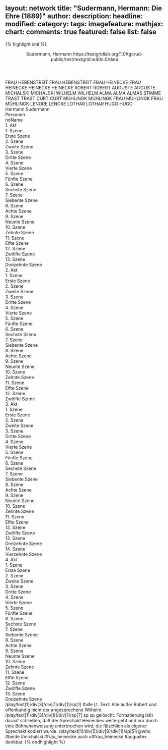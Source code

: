 layout: network
title: "Sudermann, Hermann: Die Ehre (1889)"
author:
description:
headline:
modified:
category:
tags:
imagefeature:
mathjax:
chart:
comments: true
featured: false
list: false
---
{% highlight xml %}
<?xml-model href="https://raw.githubusercontent.com/DLiNa/project/master/rules/lina.rnc"?><?xml-model href="https://raw.githubusercontent.com/DLiNa/project/master/rules/lina.sch"?>
<play xmlns="http://lina.digital">
  <header>
    <title>Die Ehre</title>
    <subtitle/>
    <genretitle/>
    <author>Sudermann, Hermann</author>
  	<date when="1889" type="print"/>
  	<date when="1889" type="premiere"/>
  	<source>https://textgridlab.org/1.0/tgcrud-public/rest/textgrid:w40n.0/data</source>
  </header>
  <personae>
    <character>
      <name>FRAU HEBENSTREIT</name>
      <alias xml:id="frau_hebenstreit">
        <name>FRAU HEBENSTREIT</name>
      </alias>
    </character>
    <character>
      <name>FRAU HEINECKE</name>
      <alias xml:id="frau_heinecke">
        <name>FRAU HEINECKE</name>
      </alias>
    </character>
    <character>
      <name>HEINECKE</name>
      <alias xml:id="heinecke">
        <name>HEINECKE</name>
      </alias>
    </character>
    <character>
      <name>ROBERT</name>
      <alias xml:id="robert">
        <name>ROBERT</name>
      </alias>
    </character>
    <character>
      <name>AUGUSTE</name>
      <alias xml:id="auguste">
        <name>AUGUSTE</name>
      </alias>
    </character>
    <character>
      <name>MICHALSKI</name>
      <alias xml:id="michalski">
        <name>MICHALSKI</name>
      </alias>
    </character>
    <character>
      <name>WILHELM</name>
      <alias xml:id="wilhelm">
        <name>WILHELM</name>
      </alias>
    </character>
    <character>
      <name>ALMA</name>
      <alias xml:id="alma">
        <name>ALMA</name>
      </alias>
    	<alias xml:id="almas_stimme" type="voiceOf">
    		<name>ALMAS STIMME</name>
    	</alias>
    </character>
    <character>
      <name>TRAST</name>
      <alias xml:id="trast">
        <name>TRAST</name>
      </alias>
    </character>
    <character>
      <name>CURT</name>
      <alias xml:id="curt">
        <name>CURT</name>
      </alias>
    </character>
    <character>
      <name>MÜHLINGK</name>
      <alias xml:id="mühlingk">
        <name>MÜHLINGK</name>
      </alias>
    </character>
    <character>
      <name>FRAU MÜHLINGK</name>
      <alias xml:id="frau_mühlingk">
        <name>FRAU MÜHLINGK</name>
      </alias>
    </character>
    <character>
      <name>LENORE</name>
      <alias xml:id="lenore">
        <name>LENORE</name>
      </alias>
    </character>
    <character>
      <name>LOTHAR</name>
      <alias xml:id="lothar">
        <name>LOTHAR</name>
      </alias>
    </character>
    <character>
      <name>HUGO</name>
      <alias xml:id="hugo">
        <name>HUGO</name>
      </alias>
    </character>
  </personae>
  <text>
    <div>
      <head>Hermann Sudermann</head>
    </div>
    <div>
      <head>Personen</head>
      <div>
        <head>noName</head>
      </div>
    </div>
    <div>
      <head>1. Akt</head>
      <div>
        <head>1. Szene</head>
        <div>
          <head>Erste Szene</head>
          <sp who="#frau_hebenstreit">
            <amount n="10" unit="speech_acts"/>
            <amount n="111" unit="words"/>
            <amount n="7" unit="lines"/>
            <amount n="615" unit="chars"/>
          </sp>
          <sp who="#frau_heinecke">
            <amount n="10" unit="speech_acts"/>
            <amount n="353" unit="words"/>
            <amount n="6" unit="lines"/>
            <amount n="1819" unit="chars"/>
          </sp>
        </div>
      </div>
      <div>
        <head>2. Szene</head>
        <div>
          <head>Zweite Szene</head>
          <sp who="#heinecke">
            <amount n="6" unit="speech_acts"/>
            <amount n="57" unit="words"/>
            <amount n="6" unit="lines"/>
            <amount n="275" unit="chars"/>
          </sp>
          <sp who="#frau_heinecke">
            <amount n="8" unit="speech_acts"/>
            <amount n="325" unit="words"/>
            <amount n="4" unit="lines"/>
            <amount n="1772" unit="chars"/>
          </sp>
          <sp who="#frau_hebenstreit">
            <amount n="6" unit="speech_acts"/>
            <amount n="57" unit="words"/>
            <amount n="5" unit="lines"/>
            <amount n="307" unit="chars"/>
          </sp>
        </div>
      </div>
      <div>
        <head>3. Szene</head>
        <div>
          <head>Dritte Szene</head>
          <sp who="#heinecke">
            <amount n="7" unit="speech_acts"/>
            <amount n="88" unit="words"/>
            <amount n="5" unit="lines"/>
            <amount n="475" unit="chars"/>
          </sp>
          <sp who="#frau_heinecke">
            <amount n="7" unit="speech_acts"/>
            <amount n="138" unit="words"/>
            <amount n="4" unit="lines"/>
            <amount n="713" unit="chars"/>
          </sp>
        </div>
      </div>
      <div>
        <head>4. Szene</head>
        <div>
          <head>Vierte Szene</head>
          <sp who="#robert">
            <amount n="12" unit="speech_acts"/>
            <amount n="540" unit="words"/>
            <amount n="5" unit="lines"/>
            <amount n="2992" unit="chars"/>
          </sp>
          <sp who="#heinecke">
            <amount n="11" unit="speech_acts"/>
            <amount n="176" unit="words"/>
            <amount n="7" unit="lines"/>
            <amount n="946" unit="chars"/>
          </sp>
          <sp who="#frau_heinecke">
            <amount n="5" unit="speech_acts"/>
            <amount n="48" unit="words"/>
            <amount n="4" unit="lines"/>
            <amount n="268" unit="chars"/>
          </sp>
        </div>
      </div>
      <div>
        <head>5. Szene</head>
        <div>
          <head>Fünfte Szene</head>
          <sp who="#robert">
            <amount n="19" unit="speech_acts"/>
            <amount n="139" unit="words"/>
            <amount n="18" unit="lines"/>
            <amount n="780" unit="chars"/>
          </sp>
          <sp who="#heinecke">
            <amount n="11" unit="speech_acts"/>
            <amount n="210" unit="words"/>
            <amount n="8" unit="lines"/>
            <amount n="1088" unit="chars"/>
          </sp>
          <sp who="#frau_heinecke">
            <amount n="14" unit="speech_acts"/>
            <amount n="370" unit="words"/>
            <amount n="5" unit="lines"/>
            <amount n="1963" unit="chars"/>
          </sp>
        </div>
      </div>
      <div>
        <head>6. Szene</head>
        <div>
          <head>Sechste Szene</head>
          <sp who="#auguste">
            <amount n="5" unit="speech_acts"/>
            <amount n="103" unit="words"/>
            <amount n="2" unit="lines"/>
            <amount n="551" unit="chars"/>
          </sp>
          <sp who="#robert">
            <amount n="5" unit="speech_acts"/>
            <amount n="41" unit="words"/>
            <amount n="4" unit="lines"/>
            <amount n="229" unit="chars"/>
          </sp>
          <sp who="#michalski">
            <amount n="3" unit="speech_acts"/>
            <amount n="54" unit="words"/>
            <amount n="2" unit="lines"/>
            <amount n="302" unit="chars"/>
          </sp>
          <sp who="#frau_heinecke">
            <amount n="1" unit="speech_acts"/>
            <amount n="7" unit="words"/>
            <amount n="1" unit="lines"/>
            <amount n="40" unit="chars"/>
          </sp>
          <sp who="#heinecke">
            <amount n="4" unit="speech_acts"/>
            <amount n="56" unit="words"/>
            <amount n="4" unit="lines"/>
            <amount n="295" unit="chars"/>
          </sp>
        </div>
      </div>
      <div>
        <head>7. Szene</head>
        <div>
          <head>Siebente Szene</head>
          <sp who="#auguste #heinecke #michalski #frau_heinecke">
            <amount n="1" unit="speech_acts"/>
            <amount n="5" unit="words"/>
            <amount n="1" unit="lines"/>
            <amount n="32" unit="chars"/>
          </sp>
          <sp who="#frau_heinecke">
            <amount n="7" unit="speech_acts"/>
            <amount n="222" unit="words"/>
            <amount n="4" unit="lines"/>
            <amount n="1138" unit="chars"/>
          </sp>
          <sp who="#wilhelm">
            <amount n="3" unit="speech_acts"/>
            <amount n="85" unit="words"/>
            <amount n="1" unit="lines"/>
            <amount n="463" unit="chars"/>
          </sp>
          <sp who="#robert">
            <amount n="9" unit="speech_acts"/>
            <amount n="128" unit="words"/>
            <amount n="7" unit="lines"/>
            <amount n="691" unit="chars"/>
          </sp>
          <sp who="#auguste">
            <amount n="2" unit="speech_acts"/>
            <amount n="21" unit="words"/>
            <amount n="2" unit="lines"/>
            <amount n="108" unit="chars"/>
          </sp>
          <sp who="#michalski">
            <amount n="3" unit="speech_acts"/>
            <amount n="23" unit="words"/>
            <amount n="3" unit="lines"/>
            <amount n="119" unit="chars"/>
          </sp>
          <sp who="#heinecke">
            <amount n="1" unit="speech_acts"/>
            <amount n="9" unit="words"/>
            <amount n="1" unit="lines"/>
            <amount n="45" unit="chars"/>
          </sp>
        </div>
      </div>
      <div>
        <head>8. Szene</head>
        <div>
          <head>Achte Szene</head>
          <sp who="#alma">
            <amount n="42" unit="speech_acts"/>
            <amount n="682" unit="words"/>
            <amount n="30" unit="lines"/>
            <amount n="3667" unit="chars"/>
          </sp>
          <sp who="#robert">
            <amount n="47" unit="speech_acts"/>
            <amount n="736" unit="words"/>
            <amount n="34" unit="lines"/>
            <amount n="4016" unit="chars"/>
          </sp>
          <sp who="#michalski">
            <amount n="5" unit="speech_acts"/>
            <amount n="40" unit="words"/>
            <amount n="5" unit="lines"/>
            <amount n="219" unit="chars"/>
          </sp>
          <sp who="#auguste">
            <amount n="11" unit="speech_acts"/>
            <amount n="87" unit="words"/>
            <amount n="10" unit="lines"/>
            <amount n="468" unit="chars"/>
          </sp>
          <sp who="#heinecke">
            <amount n="13" unit="speech_acts"/>
            <amount n="127" unit="words"/>
            <amount n="12" unit="lines"/>
            <amount n="612" unit="chars"/>
          </sp>
          <sp who="#frau_heinecke">
            <amount n="13" unit="speech_acts"/>
            <amount n="169" unit="words"/>
            <amount n="10" unit="lines"/>
            <amount n="861" unit="chars"/>
          </sp>
        </div>
      </div>
      <div>
        <head>9. Szene</head>
        <div>
          <head>Neunte Szene</head>
          <sp who="#trast">
            <amount n="2" unit="speech_acts"/>
            <amount n="57" unit="words"/>
            <amount n="1" unit="lines"/>
            <amount n="370" unit="chars"/>
          </sp>
          <sp who="#frau_heinecke">
            <amount n="1" unit="speech_acts"/>
            <amount n="17" unit="words"/>
            <amount n="1" unit="lines"/>
            <amount n="86" unit="chars"/>
          </sp>
        </div>
      </div>
      <div>
        <head>10. Szene</head>
        <div>
          <head>Zehnte Szene</head>
          <sp who="#trast">
            <amount n="11" unit="speech_acts"/>
            <amount n="590" unit="words"/>
            <amount n="6" unit="lines"/>
            <amount n="3393" unit="chars"/>
          </sp>
          <sp who="#robert">
            <amount n="10" unit="speech_acts"/>
            <amount n="234" unit="words"/>
            <amount n="4" unit="lines"/>
            <amount n="1271" unit="chars"/>
          </sp>
        </div>
      </div>
      <div>
        <head>11. Szene</head>
        <div>
          <head>Elfte Szene</head>
          <sp who="#frau_heinecke">
            <amount n="4" unit="speech_acts"/>
            <amount n="41" unit="words"/>
            <amount n="3" unit="lines"/>
            <amount n="235" unit="chars"/>
          </sp>
          <sp who="#robert">
            <amount n="4" unit="speech_acts"/>
            <amount n="16" unit="words"/>
            <amount n="4" unit="lines"/>
            <amount n="89" unit="chars"/>
          </sp>
        </div>
      </div>
      <div>
        <head>12. Szene</head>
        <div>
          <head>Zwölfte Szene</head>
          <sp who="#trast">
            <amount n="10" unit="speech_acts"/>
            <amount n="609" unit="words"/>
            <amount n="6" unit="lines"/>
            <amount n="3364" unit="chars"/>
          </sp>
          <sp who="#robert">
            <amount n="9" unit="speech_acts"/>
            <amount n="317" unit="words"/>
            <amount n="6" unit="lines"/>
            <amount n="1681" unit="chars"/>
          </sp>
        </div>
      </div>
      <div>
        <head>13. Szene</head>
        <div>
          <head>Dreizehnte Szene</head>
          <sp who="#trast">
            <amount n="2" unit="speech_acts"/>
            <amount n="21" unit="words"/>
            <amount n="2" unit="lines"/>
            <amount n="104" unit="chars"/>
          </sp>
          <sp who="#robert">
            <amount n="1" unit="speech_acts"/>
            <amount n="25" unit="words"/>
            <amount n="132" unit="chars"/>
          </sp>
          <sp who="#alma">
            <amount n="1" unit="speech_acts"/>
            <amount n="4" unit="words"/>
            <amount n="1" unit="lines"/>
            <amount n="24" unit="chars"/>
          </sp>
        </div>
      </div>
    </div>
    <div>
      <head>2. Akt</head>
      <div>
        <head>1. Szene</head>
        <div>
          <head>Erste Szene</head>
          <sp who="#curt">
            <amount n="8" unit="speech_acts"/>
            <amount n="69" unit="words"/>
            <amount n="6" unit="lines"/>
            <amount n="413" unit="chars"/>
          </sp>
          <sp who="#mühlingk">
            <amount n="6" unit="speech_acts"/>
            <amount n="114" unit="words"/>
            <amount n="3" unit="lines"/>
            <amount n="663" unit="chars"/>
          </sp>
          <sp who="#frau_mühlingk">
            <amount n="10" unit="speech_acts"/>
            <amount n="107" unit="words"/>
            <amount n="9" unit="lines"/>
            <amount n="606" unit="chars"/>
          </sp>
          <sp who="#lenore">
            <amount n="11" unit="speech_acts"/>
            <amount n="105" unit="words"/>
            <amount n="9" unit="lines"/>
            <amount n="554" unit="chars"/>
          </sp>
        </div>
      </div>
      <div>
        <head>2. Szene</head>
        <div>
          <head>Zweite Szene</head>
          <sp who="#mühlingk">
            <amount n="9" unit="speech_acts"/>
            <amount n="125" unit="words"/>
            <amount n="8" unit="lines"/>
            <amount n="702" unit="chars"/>
          </sp>
          <sp who="#wilhelm">
            <amount n="2" unit="speech_acts"/>
            <amount n="38" unit="words"/>
            <amount n="2" unit="lines"/>
            <amount n="191" unit="chars"/>
          </sp>
          <sp who="#curt">
            <amount n="8" unit="speech_acts"/>
            <amount n="67" unit="words"/>
            <amount n="7" unit="lines"/>
            <amount n="362" unit="chars"/>
          </sp>
          <sp who="#frau_mühlingk">
            <amount n="4" unit="speech_acts"/>
            <amount n="53" unit="words"/>
            <amount n="3" unit="lines"/>
            <amount n="265" unit="chars"/>
          </sp>
          <sp who="#lenore">
            <amount n="6" unit="speech_acts"/>
            <amount n="36" unit="words"/>
            <amount n="6" unit="lines"/>
            <amount n="195" unit="chars"/>
          </sp>
        </div>
      </div>
      <div>
        <head>3. Szene</head>
        <div>
          <head>Dritte Szene</head>
          <sp who="#lenore">
            <amount n="12" unit="speech_acts"/>
            <amount n="221" unit="words"/>
            <amount n="7" unit="lines"/>
            <amount n="1213" unit="chars"/>
          </sp>
          <sp who="#curt">
            <amount n="12" unit="speech_acts"/>
            <amount n="146" unit="words"/>
            <amount n="10" unit="lines"/>
            <amount n="789" unit="chars"/>
          </sp>
        </div>
      </div>
      <div>
        <head>4. Szene</head>
        <div>
          <head>Vierte Szene</head>
          <sp who="#lothar">
            <amount n="14" unit="speech_acts"/>
            <amount n="239" unit="words"/>
            <amount n="7" unit="lines"/>
            <amount n="1285" unit="chars"/>
          </sp>
          <sp who="#curt">
            <amount n="10" unit="speech_acts"/>
            <amount n="65" unit="words"/>
            <amount n="10" unit="lines"/>
            <amount n="371" unit="chars"/>
          </sp>
          <sp who="#hugo">
            <amount n="7" unit="speech_acts"/>
            <amount n="57" unit="words"/>
            <amount n="6" unit="lines"/>
            <amount n="295" unit="chars"/>
          </sp>
          <sp who="#lenore">
            <amount n="9" unit="speech_acts"/>
            <amount n="108" unit="words"/>
            <amount n="7" unit="lines"/>
            <amount n="557" unit="chars"/>
          </sp>
        </div>
      </div>
      <div>
        <head>5. Szene</head>
        <div>
          <head>Fünfte Szene</head>
          <sp who="#lenore">
            <amount n="11" unit="speech_acts"/>
            <amount n="201" unit="words"/>
            <amount n="6" unit="lines"/>
            <amount n="1118" unit="chars"/>
          </sp>
          <sp who="#lothar">
            <amount n="11" unit="speech_acts"/>
            <amount n="121" unit="words"/>
            <amount n="9" unit="lines"/>
            <amount n="649" unit="chars"/>
          </sp>
        </div>
      </div>
      <div>
        <head>6. Szene</head>
        <div>
          <head>Sechste Szene</head>
          <sp who="#wilhelm">
            <amount n="1" unit="speech_acts"/>
            <amount n="6" unit="words"/>
            <amount n="1" unit="lines"/>
            <amount n="41" unit="chars"/>
          </sp>
          <sp who="#lenore">
            <amount n="2" unit="speech_acts"/>
            <amount n="23" unit="words"/>
            <amount n="1" unit="lines"/>
            <amount n="157" unit="chars"/>
          </sp>
          <sp who="#trast">
            <amount n="3" unit="speech_acts"/>
            <amount n="30" unit="words"/>
            <amount n="2" unit="lines"/>
            <amount n="157" unit="chars"/>
          </sp>
          <sp who="#lothar">
            <amount n="3" unit="speech_acts"/>
            <amount n="58" unit="words"/>
            <amount n="1" unit="lines"/>
            <amount n="301" unit="chars"/>
          </sp>
          <sp who="#robert">
            <amount n="1" unit="speech_acts"/>
            <amount n="14" unit="words"/>
            <amount n="1" unit="lines"/>
            <amount n="81" unit="chars"/>
          </sp>
        </div>
      </div>
      <div>
        <head>7. Szene</head>
        <div>
          <head>Siebente Szene</head>
          <sp who="#lenore">
            <amount n="4" unit="speech_acts"/>
            <amount n="26" unit="words"/>
            <amount n="4" unit="lines"/>
            <amount n="157" unit="chars"/>
          </sp>
          <sp who="#trast">
            <amount n="5" unit="speech_acts"/>
            <amount n="100" unit="words"/>
            <amount n="3" unit="lines"/>
            <amount n="575" unit="chars"/>
          </sp>
          <sp who="#wilhelm">
            <amount n="1" unit="speech_acts"/>
            <amount n="8" unit="words"/>
            <amount n="1" unit="lines"/>
            <amount n="52" unit="chars"/>
          </sp>
          <sp who="#robert">
            <amount n="1" unit="speech_acts"/>
            <amount n="4" unit="words"/>
            <amount n="1" unit="lines"/>
            <amount n="13" unit="chars"/>
          </sp>
        </div>
      </div>
      <div>
        <head>8. Szene</head>
        <div>
          <head>Achte Szene</head>
          <sp who="#lenore">
            <amount n="14" unit="speech_acts"/>
            <amount n="302" unit="words"/>
            <amount n="11" unit="lines"/>
            <amount n="1572" unit="chars"/>
          </sp>
          <sp who="#robert">
            <amount n="14" unit="speech_acts"/>
            <amount n="263" unit="words"/>
            <amount n="10" unit="lines"/>
            <amount n="1465" unit="chars"/>
          </sp>
        </div>
      </div>
      <div>
        <head>9. Szene</head>
        <div>
          <head>Neunte Szene</head>
          <sp who="#mühlingk">
            <amount n="4" unit="speech_acts"/>
            <amount n="72" unit="words"/>
            <amount n="2" unit="lines"/>
            <amount n="380" unit="chars"/>
          </sp>
          <sp who="#robert">
            <amount n="1" unit="speech_acts"/>
            <amount n="14" unit="words"/>
            <amount n="1" unit="lines"/>
            <amount n="98" unit="chars"/>
          </sp>
          <sp who="#lenore">
            <amount n="2" unit="speech_acts"/>
            <amount n="11" unit="words"/>
            <amount n="2" unit="lines"/>
            <amount n="71" unit="chars"/>
          </sp>
          <sp who="#trast">
            <amount n="1" unit="speech_acts"/>
            <amount n="16" unit="words"/>
            <amount n="1" unit="lines"/>
            <amount n="90" unit="chars"/>
          </sp>
        </div>
      </div>
      <div>
        <head>10. Szene</head>
        <div>
          <head>Zehnte Szene</head>
          <sp who="#lenore">
            <amount n="6" unit="speech_acts"/>
            <amount n="46" unit="words"/>
            <amount n="4" unit="lines"/>
            <amount n="220" unit="chars"/>
          </sp>
          <sp who="#trast">
            <amount n="6" unit="speech_acts"/>
            <amount n="65" unit="words"/>
            <amount n="5" unit="lines"/>
            <amount n="316" unit="chars"/>
          </sp>
        </div>
      </div>
      <div>
        <head>11. Szene</head>
        <div>
          <head>Elfte Szene</head>
          <sp who="#curt">
            <amount n="17" unit="speech_acts"/>
            <amount n="197" unit="words"/>
            <amount n="14" unit="lines"/>
            <amount n="1080" unit="chars"/>
          </sp>
          <sp who="#trast">
            <amount n="29" unit="speech_acts"/>
            <amount n="800" unit="words"/>
            <amount n="18" unit="lines"/>
            <amount n="4638" unit="chars"/>
          </sp>
          <sp who="#lothar">
            <amount n="17" unit="speech_acts"/>
            <amount n="229" unit="words"/>
            <amount n="12" unit="lines"/>
            <amount n="1263" unit="chars"/>
          </sp>
          <sp who="#hugo">
            <amount n="3" unit="speech_acts"/>
            <amount n="27" unit="words"/>
            <amount n="2" unit="lines"/>
            <amount n="159" unit="chars"/>
          </sp>
        </div>
      </div>
      <div>
        <head>12. Szene</head>
        <div>
          <head>Zwölfte Szene</head>
          <sp who="#trast">
            <amount n="7" unit="speech_acts"/>
            <amount n="203" unit="words"/>
            <amount n="4" unit="lines"/>
            <amount n="1131" unit="chars"/>
          </sp>
          <sp who="#curt">
            <amount n="4" unit="speech_acts"/>
            <amount n="37" unit="words"/>
            <amount n="4" unit="lines"/>
            <amount n="173" unit="chars"/>
          </sp>
          <sp who="#robert">
            <amount n="6" unit="speech_acts"/>
            <amount n="76" unit="words"/>
            <amount n="5" unit="lines"/>
            <amount n="386" unit="chars"/>
          </sp>
          <sp who="#lothar">
            <amount n="1" unit="speech_acts"/>
            <amount n="32" unit="words"/>
            <amount n="182" unit="chars"/>
          </sp>
        </div>
      </div>
    </div>
    <div>
      <head>3. Akt</head>
      <div>
        <head>1. Szene</head>
        <div>
          <head>Erste Szene</head>
          <sp who="#frau_heinecke">
            <amount n="18" unit="speech_acts"/>
            <amount n="318" unit="words"/>
            <amount n="12" unit="lines"/>
            <amount n="1761" unit="chars"/>
          </sp>
          <sp who="#robert">
            <amount n="18" unit="speech_acts"/>
            <amount n="321" unit="words"/>
            <amount n="14" unit="lines"/>
            <amount n="1788" unit="chars"/>
          </sp>
        </div>
      </div>
      <div>
        <head>2. Szene</head>
        <div>
          <head>Zweite Szene</head>
          <sp who="#heinecke">
            <amount n="11" unit="speech_acts"/>
            <amount n="202" unit="words"/>
            <amount n="7" unit="lines"/>
            <amount n="1062" unit="chars"/>
          </sp>
          <sp who="#robert">
            <amount n="14" unit="speech_acts"/>
            <amount n="196" unit="words"/>
            <amount n="11" unit="lines"/>
            <amount n="1080" unit="chars"/>
          </sp>
          <sp who="#frau_heinecke">
            <amount n="12" unit="speech_acts"/>
            <amount n="111" unit="words"/>
            <amount n="11" unit="lines"/>
            <amount n="611" unit="chars"/>
          </sp>
        </div>
      </div>
      <div>
        <head>3. Szene</head>
        <div>
          <head>Dritte Szene</head>
          <sp who="#heinecke">
            <amount n="8" unit="speech_acts"/>
            <amount n="103" unit="words"/>
            <amount n="6" unit="lines"/>
            <amount n="554" unit="chars"/>
          </sp>
          <sp who="#frau_heinecke">
            <amount n="5" unit="speech_acts"/>
            <amount n="59" unit="words"/>
            <amount n="4" unit="lines"/>
            <amount n="309" unit="chars"/>
          </sp>
          <sp who="#robert">
            <amount n="2" unit="speech_acts"/>
            <amount n="42" unit="words"/>
            <amount n="1" unit="lines"/>
            <amount n="212" unit="chars"/>
          </sp>
          <sp who="#alma">
            <amount n="2" unit="speech_acts"/>
            <amount n="10" unit="words"/>
            <amount n="2" unit="lines"/>
            <amount n="57" unit="chars"/>
          </sp>
        </div>
      </div>
      <div>
        <head>4. Szene</head>
        <div>
          <head>Vierte Szene</head>
          <sp who="#robert">
            <amount n="19" unit="speech_acts"/>
            <amount n="613" unit="words"/>
            <amount n="11" unit="lines"/>
            <amount n="3334" unit="chars"/>
          </sp>
          <sp who="#alma">
            <amount n="19" unit="speech_acts"/>
            <amount n="357" unit="words"/>
            <amount n="16" unit="lines"/>
            <amount n="1856" unit="chars"/>
          </sp>
        </div>
      </div>
      <div>
        <head>5. Szene</head>
        <div>
          <head>Fünfte Szene</head>
          <sp who="#heinecke">
            <amount n="3" unit="speech_acts"/>
            <amount n="20" unit="words"/>
            <amount n="3" unit="lines"/>
            <amount n="109" unit="chars"/>
          </sp>
          <sp who="#frau_heinecke">
            <amount n="3" unit="speech_acts"/>
            <amount n="42" unit="words"/>
            <amount n="3" unit="lines"/>
            <amount n="220" unit="chars"/>
          </sp>
          <sp who="#robert">
            <amount n="1" unit="speech_acts"/>
            <amount n="10" unit="words"/>
            <amount n="1" unit="lines"/>
            <amount n="51" unit="chars"/>
          </sp>
          <sp who="#alma">
            <amount n="1" unit="speech_acts"/>
            <amount n="2" unit="words"/>
            <amount n="1" unit="lines"/>
            <amount n="9" unit="chars"/>
          </sp>
        </div>
      </div>
      <div>
        <head>6. Szene</head>
        <div>
          <head>Sechste Szene</head>
          <sp who="#robert">
            <amount n="13" unit="speech_acts"/>
            <amount n="278" unit="words"/>
            <amount n="7" unit="lines"/>
            <amount n="1455" unit="chars"/>
          </sp>
          <sp who="#heinecke">
            <amount n="7" unit="speech_acts"/>
            <amount n="40" unit="words"/>
            <amount n="7" unit="lines"/>
            <amount n="221" unit="chars"/>
          </sp>
          <sp who="#frau_heinecke">
            <amount n="8" unit="speech_acts"/>
            <amount n="55" unit="words"/>
            <amount n="8" unit="lines"/>
            <amount n="273" unit="chars"/>
          </sp>
        </div>
      </div>
      <div>
        <head>7. Szene</head>
        <div>
          <head>Siebente Szene</head>
          <sp who="#frau_heinecke">
            <amount n="3" unit="speech_acts"/>
            <amount n="5" unit="words"/>
            <amount n="3" unit="lines"/>
            <amount n="34" unit="chars"/>
          </sp>
          <sp who="#heinecke">
            <amount n="3" unit="speech_acts"/>
            <amount n="23" unit="words"/>
            <amount n="3" unit="lines"/>
            <amount n="118" unit="chars"/>
          </sp>
          <sp who="#frau_heinecke #heinecke">
            <amount n="1" unit="speech_acts"/>
            <amount n="1" unit="words"/>
            <amount n="1" unit="lines"/>
            <amount n="7" unit="chars"/>
          </sp>
        </div>
      </div>
      <div>
        <head>8. Szene</head>
        <div>
          <head>Achte Szene</head>
          <sp who="#michalski">
            <amount n="5" unit="speech_acts"/>
            <amount n="34" unit="words"/>
            <amount n="5" unit="lines"/>
            <amount n="175" unit="chars"/>
          </sp>
          <sp who="#frau_heinecke">
            <amount n="10" unit="speech_acts"/>
            <amount n="100" unit="words"/>
            <amount n="9" unit="lines"/>
            <amount n="497" unit="chars"/>
          </sp>
          <sp who="#heinecke">
            <amount n="4" unit="speech_acts"/>
            <amount n="30" unit="words"/>
            <amount n="4" unit="lines"/>
            <amount n="145" unit="chars"/>
          </sp>
          <sp who="#auguste">
            <amount n="9" unit="speech_acts"/>
            <amount n="121" unit="words"/>
            <amount n="7" unit="lines"/>
            <amount n="659" unit="chars"/>
          </sp>
          <sp who="#michalski #frau_heinecke">
            <amount n="1" unit="speech_acts"/>
            <amount n="2" unit="words"/>
            <amount n="1" unit="lines"/>
            <amount n="10" unit="chars"/>
          </sp>
        </div>
      </div>
      <div>
        <head>9. Szene</head>
        <div>
          <head>Neunte Szene</head>
          <sp who="#mühlingk">
            <amount n="17" unit="speech_acts"/>
            <amount n="350" unit="words"/>
            <amount n="11" unit="lines"/>
            <amount n="2005" unit="chars"/>
          </sp>
          <sp who="#heinecke">
            <amount n="13" unit="speech_acts"/>
            <amount n="165" unit="words"/>
            <amount n="10" unit="lines"/>
            <amount n="917" unit="chars"/>
          </sp>
          <sp who="#frau_heinecke">
            <amount n="9" unit="speech_acts"/>
            <amount n="67" unit="words"/>
            <amount n="8" unit="lines"/>
            <amount n="376" unit="chars"/>
          </sp>
          <sp who="#auguste">
            <amount n="5" unit="speech_acts"/>
            <amount n="23" unit="words"/>
            <amount n="5" unit="lines"/>
            <amount n="99" unit="chars"/>
          </sp>
          <sp who="#michalski">
            <amount n="1" unit="speech_acts"/>
            <amount n="5" unit="words"/>
            <amount n="1" unit="lines"/>
            <amount n="21" unit="chars"/>
          </sp>
        </div>
      </div>
      <div>
        <head>10. Szene</head>
        <div>
          <head>Zehnte Szene</head>
          <sp who="#heinecke">
            <amount n="8" unit="speech_acts"/>
            <amount n="89" unit="words"/>
            <amount n="7" unit="lines"/>
            <amount n="502" unit="chars"/>
          </sp>
          <sp who="#frau_heinecke">
            <amount n="7" unit="speech_acts"/>
            <amount n="70" unit="words"/>
            <amount n="6" unit="lines"/>
            <amount n="396" unit="chars"/>
          </sp>
          <sp who="#michalski">
            <amount n="2" unit="speech_acts"/>
            <amount n="9" unit="words"/>
            <amount n="2" unit="lines"/>
            <amount n="59" unit="chars"/>
          </sp>
          <sp who="#auguste">
            <amount n="3" unit="speech_acts"/>
            <amount n="26" unit="words"/>
            <amount n="3" unit="lines"/>
            <amount n="136" unit="chars"/>
          </sp>
          <sp who="#almas_stimme">
            <amount n="1" unit="speech_acts"/>
            <amount n="4" unit="words"/>
            <amount n="1" unit="lines"/>
            <amount n="17" unit="chars"/>
          </sp>
        </div>
      </div>
      <div>
        <head>11. Szene</head>
        <div>
          <head>Elfte Szene</head>
          <sp who="#auguste">
            <amount n="3" unit="speech_acts"/>
            <amount n="9" unit="words"/>
            <amount n="3" unit="lines"/>
            <amount n="50" unit="chars"/>
          </sp>
          <sp who="#michalski">
            <amount n="4" unit="speech_acts"/>
            <amount n="47" unit="words"/>
            <amount n="3" unit="lines"/>
            <amount n="272" unit="chars"/>
          </sp>
          <sp who="#alma">
            <amount n="4" unit="speech_acts"/>
            <amount n="36" unit="words"/>
            <amount n="4" unit="lines"/>
            <amount n="170" unit="chars"/>
          </sp>
          <sp who="#frau_heinecke">
            <amount n="5" unit="speech_acts"/>
            <amount n="63" unit="words"/>
            <amount n="4" unit="lines"/>
            <amount n="333" unit="chars"/>
          </sp>
          <sp who="#heinecke">
            <amount n="5" unit="speech_acts"/>
            <amount n="47" unit="words"/>
            <amount n="4" unit="lines"/>
            <amount n="269" unit="chars"/>
          </sp>
        </div>
      </div>
      <div>
        <head>12. Szene</head>
        <div>
          <head>Zwölfte Szene</head>
          <sp who="#frau_heinecke">
            <amount n="15" unit="speech_acts"/>
            <amount n="160" unit="words"/>
            <amount n="13" unit="lines"/>
            <amount n="848" unit="chars"/>
          </sp>
          <sp who="#michalski">
            <amount n="10" unit="speech_acts"/>
            <amount n="41" unit="words"/>
            <amount n="10" unit="lines"/>
            <amount n="219" unit="chars"/>
          </sp>
          <sp who="#robert">
            <amount n="33" unit="speech_acts"/>
            <amount n="750" unit="words"/>
            <amount n="24" unit="lines"/>
            <amount n="3968" unit="chars"/>
          </sp>
          <sp who="#heinecke">
            <amount n="20" unit="speech_acts"/>
            <amount n="325" unit="words"/>
            <amount n="11" unit="lines"/>
            <amount n="1852" unit="chars"/>
          </sp>
          <sp who="#alma">
            <amount n="3" unit="speech_acts"/>
            <amount n="22" unit="words"/>
            <amount n="3" unit="lines"/>
            <amount n="107" unit="chars"/>
          </sp>
          <sp who="#auguste">
            <amount n="2" unit="speech_acts"/>
            <amount n="18" unit="words"/>
            <amount n="2" unit="lines"/>
            <amount n="93" unit="chars"/>
          </sp>
        </div>
      </div>
      <div>
        <head>13. Szene</head>
        <div>
          <head>Dreizehnte Szene</head>
          <sp who="#trast">
            <amount n="2" unit="speech_acts"/>
            <amount n="11" unit="words"/>
            <amount n="2" unit="lines"/>
            <amount n="73" unit="chars"/>
          </sp>
          <sp who="#robert">
            <amount n="1" unit="speech_acts"/>
            <amount n="34" unit="words"/>
            <amount n="200" unit="chars"/>
          </sp>
          <sp who="#heinecke">
            <amount n="1" unit="speech_acts"/>
            <amount n="45" unit="words"/>
            <amount n="252" unit="chars"/>
          </sp>
        </div>
      </div>
      <div>
        <head>14. Szene</head>
        <div>
          <head>Vierzehnte Szene</head>
          <sp who="#trast">
            <amount n="9" unit="speech_acts"/>
            <amount n="116" unit="words"/>
            <amount n="7" unit="lines"/>
            <amount n="612" unit="chars"/>
          </sp>
          <sp who="#robert">
            <amount n="8" unit="speech_acts"/>
            <amount n="82" unit="words"/>
            <amount n="8" unit="lines"/>
            <amount n="401" unit="chars"/>
          </sp>
          <sp who="#frau_heinecke">
            <amount n="5" unit="speech_acts"/>
            <amount n="40" unit="words"/>
            <amount n="5" unit="lines"/>
            <amount n="211" unit="chars"/>
          </sp>
        </div>
      </div>
    </div>
    <div>
      <head>4. Akt</head>
      <div>
        <head>1. Szene</head>
        <div>
          <head>Erste Szene</head>
          <sp who="#wilhelm">
            <amount n="6" unit="speech_acts"/>
            <amount n="65" unit="words"/>
            <amount n="5" unit="lines"/>
            <amount n="351" unit="chars"/>
          </sp>
          <sp who="#trast">
            <amount n="6" unit="speech_acts"/>
            <amount n="52" unit="words"/>
            <amount n="4" unit="lines"/>
            <amount n="297" unit="chars"/>
          </sp>
        </div>
      </div>
      <div>
        <head>2. Szene</head>
        <div>
          <head>Zweite Szene</head>
          <sp who="#trast">
            <amount n="29" unit="speech_acts"/>
            <amount n="787" unit="words"/>
            <amount n="19" unit="lines"/>
            <amount n="4412" unit="chars"/>
          </sp>
          <sp who="#robert">
            <amount n="29" unit="speech_acts"/>
            <amount n="200" unit="words"/>
            <amount n="27" unit="lines"/>
            <amount n="1063" unit="chars"/>
          </sp>
        </div>
      </div>
      <div>
        <head>3. Szene</head>
        <div>
          <head>Dritte Szene</head>
          <sp who="#wilhelm">
            <amount n="1" unit="speech_acts"/>
            <amount n="9" unit="words"/>
            <amount n="1" unit="lines"/>
            <amount n="59" unit="chars"/>
          </sp>
          <sp who="#trast">
            <amount n="7" unit="speech_acts"/>
            <amount n="94" unit="words"/>
            <amount n="6" unit="lines"/>
            <amount n="476" unit="chars"/>
          </sp>
          <sp who="#robert">
            <amount n="5" unit="speech_acts"/>
            <amount n="33" unit="words"/>
            <amount n="5" unit="lines"/>
            <amount n="172" unit="chars"/>
          </sp>
          <sp who="#robert #wilhelm">
            <amount n="1" unit="speech_acts"/>
          </sp>
        </div>
      </div>
      <div>
        <head>4. Szene</head>
        <div>
          <head>Vierte Szene</head>
          <sp who="#trast">
            <amount n="13" unit="speech_acts"/>
            <amount n="210" unit="words"/>
            <amount n="9" unit="lines"/>
            <amount n="1138" unit="chars"/>
          </sp>
          <sp who="#lenore">
            <amount n="12" unit="speech_acts"/>
            <amount n="203" unit="words"/>
            <amount n="9" unit="lines"/>
            <amount n="1041" unit="chars"/>
          </sp>
        </div>
      </div>
      <div>
        <head>5. Szene</head>
        <div>
          <head>Fünfte Szene</head>
          <sp who="#curt">
            <amount n="13" unit="speech_acts"/>
            <amount n="112" unit="words"/>
            <amount n="12" unit="lines"/>
            <amount n="628" unit="chars"/>
          </sp>
          <sp who="#lothar">
            <amount n="9" unit="speech_acts"/>
            <amount n="188" unit="words"/>
            <amount n="7" unit="lines"/>
            <amount n="1154" unit="chars"/>
          </sp>
          <sp who="#trast">
            <amount n="17" unit="speech_acts"/>
            <amount n="412" unit="words"/>
            <amount n="9" unit="lines"/>
            <amount n="2321" unit="chars"/>
          </sp>
          <sp who="#hugo">
            <amount n="1" unit="speech_acts"/>
            <amount n="8" unit="words"/>
            <amount n="1" unit="lines"/>
            <amount n="43" unit="chars"/>
          </sp>
        </div>
      </div>
      <div>
        <head>6. Szene</head>
        <div>
          <head>Sechste Szene</head>
          <sp who="#hugo">
            <amount n="2" unit="speech_acts"/>
            <amount n="18" unit="words"/>
            <amount n="2" unit="lines"/>
            <amount n="103" unit="chars"/>
          </sp>
          <sp who="#lothar">
            <amount n="6" unit="speech_acts"/>
            <amount n="95" unit="words"/>
            <amount n="4" unit="lines"/>
            <amount n="516" unit="chars"/>
          </sp>
          <sp who="#curt">
            <amount n="4" unit="speech_acts"/>
            <amount n="20" unit="words"/>
            <amount n="4" unit="lines"/>
            <amount n="93" unit="chars"/>
          </sp>
        </div>
      </div>
      <div>
        <head>7. Szene</head>
        <div>
          <head>Siebente Szene</head>
          <sp who="#mühlingk">
            <amount n="2" unit="speech_acts"/>
            <amount n="61" unit="words"/>
            <amount n="1" unit="lines"/>
            <amount n="336" unit="chars"/>
          </sp>
          <sp who="#curt">
            <amount n="1" unit="speech_acts"/>
            <amount n="7" unit="words"/>
            <amount n="1" unit="lines"/>
            <amount n="44" unit="chars"/>
          </sp>
          <sp who="#hugo">
            <amount n="1" unit="speech_acts"/>
            <amount n="8" unit="words"/>
            <amount n="1" unit="lines"/>
            <amount n="45" unit="chars"/>
          </sp>
          <sp who="#lothar">
            <amount n="1" unit="speech_acts"/>
            <amount n="8" unit="words"/>
            <amount n="1" unit="lines"/>
            <amount n="40" unit="chars"/>
          </sp>
        </div>
      </div>
      <div>
        <head>8. Szene</head>
        <div>
          <head>Achte Szene</head>
          <sp who="#mühlingk">
            <amount n="1" unit="speech_acts"/>
            <amount n="32" unit="words"/>
            <amount n="187" unit="chars"/>
          </sp>
        </div>
      </div>
      <div>
        <head>9. Szene</head>
        <div>
          <head>Neunte Szene</head>
          <sp who="#curt">
            <amount n="2" unit="speech_acts"/>
            <amount n="13" unit="words"/>
            <amount n="2" unit="lines"/>
            <amount n="63" unit="chars"/>
          </sp>
          <sp who="#frau_mühlingk">
            <amount n="4" unit="speech_acts"/>
            <amount n="65" unit="words"/>
            <amount n="3" unit="lines"/>
            <amount n="368" unit="chars"/>
          </sp>
          <sp who="#lenore">
            <amount n="11" unit="speech_acts"/>
            <amount n="258" unit="words"/>
            <amount n="6" unit="lines"/>
            <amount n="1456" unit="chars"/>
          </sp>
          <sp who="#mühlingk">
            <amount n="10" unit="speech_acts"/>
            <amount n="317" unit="words"/>
            <amount n="7" unit="lines"/>
            <amount n="1760" unit="chars"/>
          </sp>
        </div>
      </div>
      <div>
        <head>10. Szene</head>
        <div>
          <head>Zehnte Szene</head>
          <sp who="#wilhelm">
            <amount n="2" unit="speech_acts"/>
            <amount n="22" unit="words"/>
            <amount n="2" unit="lines"/>
            <amount n="132" unit="chars"/>
          </sp>
          <sp who="#mühlingk">
            <amount n="6" unit="speech_acts"/>
            <amount n="43" unit="words"/>
            <amount n="6" unit="lines"/>
            <amount n="232" unit="chars"/>
          </sp>
          <sp who="#curt">
            <amount n="5" unit="speech_acts"/>
            <amount n="40" unit="words"/>
            <amount n="5" unit="lines"/>
            <amount n="213" unit="chars"/>
          </sp>
          <sp who="#frau_mühlingk">
            <amount n="1" unit="speech_acts"/>
            <amount n="6" unit="words"/>
            <amount n="1" unit="lines"/>
            <amount n="30" unit="chars"/>
          </sp>
          <sp who="#lenore">
            <amount n="2" unit="speech_acts"/>
            <amount n="5" unit="words"/>
            <amount n="2" unit="lines"/>
            <amount n="23" unit="chars"/>
          </sp>
        </div>
      </div>
      <div>
        <head>11. Szene</head>
        <div>
          <head>Elfte Szene</head>
          <sp who="#mühlingk">
            <amount n="29" unit="speech_acts"/>
            <amount n="343" unit="words"/>
            <amount n="25" unit="lines"/>
            <amount n="1923" unit="chars"/>
          </sp>
          <sp who="#robert">
            <amount n="27" unit="speech_acts"/>
            <amount n="235" unit="words"/>
            <amount n="23" unit="lines"/>
            <amount n="1435" unit="chars"/>
          </sp>
          <sp who="#curt">
            <amount n="8" unit="speech_acts"/>
            <amount n="68" unit="words"/>
            <amount n="7" unit="lines"/>
            <amount n="396" unit="chars"/>
          </sp>
        </div>
      </div>
      <div>
        <head>12. Szene</head>
        <div>
          <head>Zwölfte Szene</head>
          <sp who="#lenore">
            <amount n="8" unit="speech_acts"/>
            <amount n="150" unit="words"/>
            <amount n="5" unit="lines"/>
            <amount n="785" unit="chars"/>
          </sp>
          <sp who="#frau_mühlingk">
            <amount n="1" unit="speech_acts"/>
            <amount n="18" unit="words"/>
            <amount n="1" unit="lines"/>
            <amount n="82" unit="chars"/>
          </sp>
          <sp who="#mühlingk">
            <amount n="6" unit="speech_acts"/>
            <amount n="41" unit="words"/>
            <amount n="6" unit="lines"/>
            <amount n="199" unit="chars"/>
          </sp>
          <sp who="#robert">
            <amount n="6" unit="speech_acts"/>
            <amount n="272" unit="words"/>
            <amount n="3" unit="lines"/>
            <amount n="1520" unit="chars"/>
          </sp>
        </div>
      </div>
      <div>
        <head>13. Szene</head>
        <div>
          <head>Dreizehnte Szene</head>
          <sp who="#trast">
            <amount n="3" unit="speech_acts"/>
            <amount n="50" unit="words"/>
            <amount n="2" unit="lines"/>
            <amount n="315" unit="chars"/>
          </sp>
          <sp who="#lenore">
            <amount n="2" unit="speech_acts"/>
            <amount n="56" unit="words"/>
            <amount n="310" unit="chars"/>
          </sp>
          <sp who="#robert">
            <amount n="1" unit="speech_acts"/>
            <amount n="4" unit="words"/>
            <amount n="1" unit="lines"/>
            <amount n="19" unit="chars"/>
          </sp>
          <sp who="#frau_mühlingk">
            <amount n="1" unit="speech_acts"/>
            <amount n="6" unit="words"/>
            <amount n="1" unit="lines"/>
            <amount n="33" unit="chars"/>
          </sp>
          <sp who="#mühlingk">
            <amount n="2" unit="speech_acts"/>
            <amount n="32" unit="words"/>
            <amount n="2" unit="lines"/>
            <amount n="146" unit="chars"/>
          </sp>
        </div>
      </div>
    </div>
  </text>
	<documentation>
		<change n="1" who="dariokampkaspar" type="expandCollective">
			<path>/play/text[1]/div[3]/div[7]/div[1]/sp[1]</path>
			<orig>#alle</orig>
			<comment>Lt. Text: Alle außer Robert und offenkundig nicht der angesprochene Wilhelm.</comment>
		</change>
		<change n="2" who="dariokampkaspar">
			<path>/play/text[1]/div[3]/div[8]/div[1]/sp[7]</path>
			<orig>sp</orig>
			<comment>sp gelöscht: Formatierung läßt darauf schließen, daß der Sprechakt Heineckes weitergeht und nur durch eine Bühnenanweisung unterbrochen wird, die fälschlich als eigener Sprechakt kodiert wurde.</comment>
		</change>
		<change n="3" who="dariokampkaspar">
			<path>/play/text[1]/div[5]/div[8]/div[1]/sp[5]/@who</path>
			<orig>#beide</orig>
			<corr>#michalski #frau_heinecke</corr>
			<comment>auch »#frau_heinecke #auguste« denkbar.</comment>
		</change>
	</documentation>
</play>
{% endhighlight %}